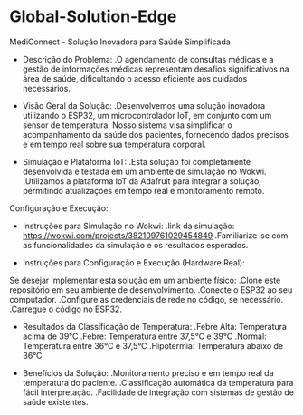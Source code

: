 # Global-Solution-Edge

MediConnect - Solução Inovadora para Saúde Simplificada

- Descrição do Problema:
.O agendamento de consultas médicas e a gestão de informações médicas representam desafios significativos na área de saúde, dificultando o acesso eficiente aos cuidados necessários.

- Visão Geral da Solução:
.Desenvolvemos uma solução inovadora utilizando o ESP32, um microcontrolador IoT, em conjunto com um sensor de temperatura. Nosso sistema visa simplificar o acompanhamento da saúde dos pacientes, fornecendo dados precisos e em tempo real sobre sua temperatura corporal.

- Simulação e Plataforma IoT:
.Esta solução foi completamente desenvolvida e testada em um ambiente de simulação no Wokwi.
.Utilizamos a plataforma IoT da Adafruit para integrar a solução, permitindo atualizações em tempo real e monitoramento remoto.

Configuração e Execução:

- Instruções para Simulação no Wokwi:
.link da simulação: https://wokwi.com/projects/382109761029454849
.Familiarize-se com as funcionalidades da simulação e os resultados esperados.

- Instruções para Configuração e Execução (Hardware Real):

Se desejar implementar esta solução em um ambiente físico:
.Clone este repositório em seu ambiente de desenvolvimento.
.Conecte o ESP32 ao seu computador.
.Configure as credenciais de rede no código, se necessário.
.Carregue o código no ESP32.

- Resultados da Classificação de Temperatura:
.Febre Alta: Temperatura acima de 39°C
.Febre: Temperatura entre 37,5°C e 39°C
.Normal: Temperatura entre 36°C e 37,5°C
.Hipotermia: Temperatura abaixo de 36°C

- Benefícios da Solução:
.Monitoramento preciso e em tempo real da temperatura do paciente.
.Classificação automática da temperatura para fácil interpretação.
.Facilidade de integração com sistemas de gestão de saúde existentes.
